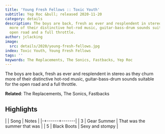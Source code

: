 ```yaml
---
title: 'Young Fresh Fellows :: Toxic Youth'
subtitle: Yep Roc &bull; released 2020-11-20
category: details
description: The boys are back, fresh as ever and resplendent in stereo as they churn
  more of their distinctive hot-rod music, guitar-bass-drum sounds suitable for the
  open road and a full throttle.
author: jclacking
image:
  src: details/2020/young-fresh-fellows.jpg
index: Toxic Youth, Young Fresh Fellows
tags: ''
keywords: The Replacements, The Sonics, Fastbacks, Yep Roc
---
```

The boys are back, fresh as ever and resplendent in stereo as they churn more of their distinctive hot-rod music, guitar-bass-drum sounds suitable for the open road and a full throttle.<!--more-->

**Related**: The Replacements, The Sonics, Fastbacks

## Highlights

| | Song | Notes |
|-+------+-------|
| 3 | Gear Summer | That was the summer that was |
| 5 | Black Boots | Sexy and stompy |


